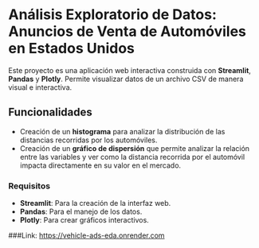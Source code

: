 # Análisis Exploratorio de Datos: Anuncios de Venta de Automóviles en Estados Unidos

Este proyecto es una aplicación web interactiva construida con **Streamlit**, **Pandas** y **Plotly**. Permite visualizar datos de un archivo CSV de manera visual e interactiva. 

## Funcionalidades
- Creación de un **histograma** para analizar la distribución de las distancias recorridas por los automóviles.
- Creación de un **gráfico de dispersión** que permite analizar la relación entre las variables y ver como la distancia recorrida por el automóvil impacta directamente en su valor en el mercado.

### Requisitos
- **Streamlit**: Para la creación de la interfaz web.
- **Pandas**: Para el manejo de los datos.
- **Plotly**: Para crear gráficos interactivos.

###Link: https://vehicle-ads-eda.onrender.com
